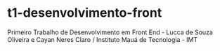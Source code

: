 # t1-desenvolvimento-front
Primeiro Trabalho de Desenvolvimento em Front End - Lucca de Souza Oliveira e Cayan Neres Claro / Instituto Mauá de Tecnologia - IMT
